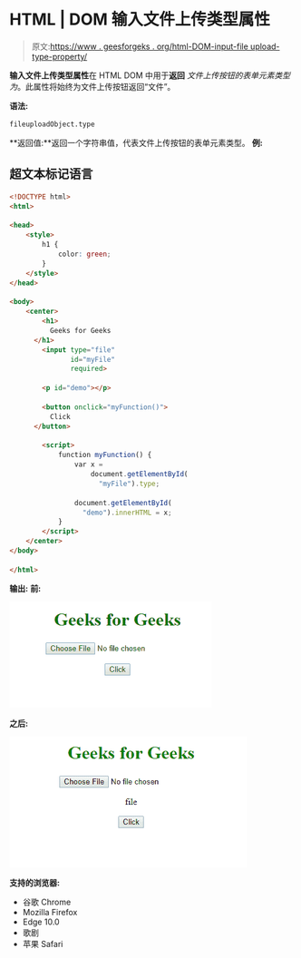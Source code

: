 # HTML | DOM 输入文件上传类型属性

> 原文:[https://www . geesforgeks . org/html-DOM-input-file upload-type-property/](https://www.geeksforgeeks.org/html-dom-input-fileupload-type-property/)

**输入文件上传类型属性**在 HTML DOM 中用于**返回** *文件上传按钮的表单元素类型为*。此属性将始终为文件上传按钮返回“文件”。

**语法:**

```html
fileuploadObject.type
```

**返回值:**返回一个字符串值，代表文件上传按钮的表单元素类型。
**例:**

## 超文本标记语言

```html
<!DOCTYPE html>
<html>

<head>
    <style>
        h1 {
            color: green;
        }
    </style>
</head>

<body>
    <center>
        <h1>
          Geeks for Geeks
      </h1>
        <input type="file"
               id="myFile"
               required>

        <p id="demo"></p>

        <button onclick="myFunction()">
          Click
      </button>

        <script>
            function myFunction() {
                var x =
                    document.getElementById(
                      "myFile").type;

                document.getElementById(
                  "demo").innerHTML = x;
            }
        </script>
    </center>
</body>

</html>
```

**输出:**
**前:**

![](img/dd3acc00ba38879e0f09fbd0afa38281.png)

**之后:**

![](img/17856c5429e5713f6672f9c0eefc9354.png)

**支持的浏览器:**

*   谷歌 Chrome
*   Mozilla Firefox
*   Edge 10.0
*   歌剧
*   苹果 Safari
